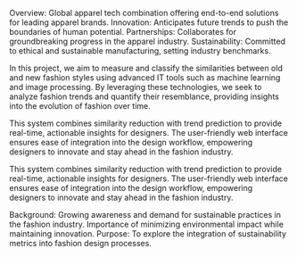 Overview: Global apparel tech combination offering end-to-end solutions for leading apparel brands.
Innovation: Anticipates future trends to push the boundaries of human potential.
Partnerships: Collaborates for groundbreaking progress in the apparel industry.
Sustainability: Committed to ethical and sustainable manufacturing, setting industry benchmarks.

In this project, we aim to measure and classify the similarities between old and new fashion styles using advanced IT tools such 
as machine learning and image processing. By leveraging these technologies, we seek to analyze fashion trends and quantify their
resemblance, providing insights into the evolution of fashion over time.


This system combines similarity reduction with trend prediction to provide real-time, actionable insights for designers. 
The user-friendly web interface ensures ease of integration into the design workflow,
empowering designers to innovate and stay ahead in the fashion industry.

This system combines similarity reduction with trend prediction to provide real-time, actionable insights for designers. 
The user-friendly web interface ensures ease of integration into the design workflow, empowering designers to innovate and stay ahead in the fashion industry.

Background:
Growing awareness and demand for sustainable practices in the fashion industry.
Importance of minimizing environmental impact while maintaining innovation.
Purpose:
To explore the integration of sustainability metrics into fashion design processes.
